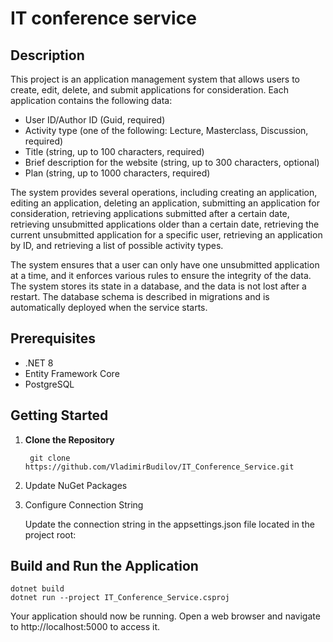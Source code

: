 # IT conference service
## Description

This project is an application management system that allows users to create, edit, delete, and submit applications for consideration. Each application contains the following data:

- User ID/Author ID (Guid, required)
- Activity type (one of the following: Lecture, Masterclass, Discussion, required)
- Title (string, up to 100 characters, required)
- Brief description for the website (string, up to 300 characters, optional)
- Plan (string, up to 1000 characters, required)

The system provides several operations, including creating an application, editing an application, deleting an application, submitting an application for consideration, retrieving applications submitted after a certain date, retrieving unsubmitted applications older than a certain date, retrieving the current unsubmitted application for a specific user, retrieving an application by ID, and retrieving a list of possible activity types.

The system ensures that a user can only have one unsubmitted application at a time, and it enforces various rules to ensure the integrity of the data. The system stores its state in a database, and the data is not lost after a restart. The database schema is described in migrations and is automatically deployed when the service starts.


## Prerequisites

- .NET 8
- Entity Framework Core
- PostgreSQL

## Getting Started

1. **Clone the Repository**

        git clone https://github.com/VladimirBudilov/IT_Conference_Service.git
2. Update NuGet Packages

3. Configure Connection String

      Update the connection string in the appsettings.json file located in the project root:

## Build and Run the Application


    dotnet build
    dotnet run --project IT_Conference_Service.csproj
Your application should now be running. Open a web browser and navigate to 
http://localhost:5000
to access it.
